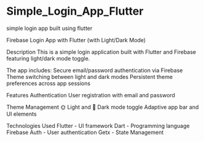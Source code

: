 # Simple_Login_App_Flutter
simple login app built using flutter

Firebase Login App with Flutter (with Light/Dark Mode)

Description
This is a simple login application built with Flutter and Firebase featuring light/dark mode toggle. 

The app includes:
Secure email/password authentication via Firebase
Theme switching between light and dark modes
Persistent theme preferences across app sessions

Features
Authentication
User registration with email and password

Theme Management
🌞 Light and 🌙 Dark mode toggle
Adaptive app bar and UI elements

Technologies Used
Flutter - UI framework
Dart - Programming language
Firebase Auth - User authentication
Getx - State Management
